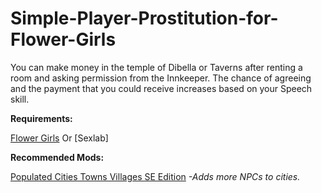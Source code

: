 # Simple-Player-Prostitution-for-Flower-Girls

You can make money in the temple of Dibella or Taverns after renting a room and asking permission from the Innkeeper. 
The chance of agreeing and the payment that you could receive increases based on your Speech skill.


**Requirements:**      

 [Flower Girls](https://www.nexusmods.com/skyrimspecialedition/mods/5941)
Or
[Sexlab]
 

**Recommended Mods:**

   [Populated Cities Towns Villages SE Edition](https://www.nexusmods.com/skyrimspecialedition/mods/2005)  *-Adds more NPCs to cities.*
